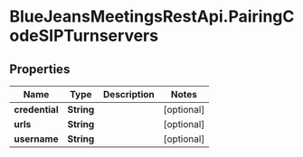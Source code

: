# BlueJeansMeetingsRestApi.PairingCodeSIPTurnservers

## Properties
Name | Type | Description | Notes
------------ | ------------- | ------------- | -------------
**credential** | **String** |  | [optional] 
**urls** | **String** |  | [optional] 
**username** | **String** |  | [optional] 


